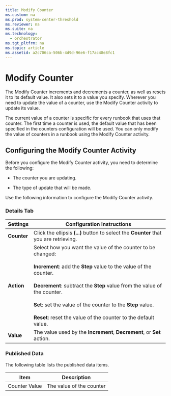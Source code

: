 ```yaml
---
title: Modify Counter
ms.custom: na
ms.prod: system-center-threshold
ms.reviewer: na
ms.suite: na
ms.technology: 
  - orchestrator
ms.tgt_pltfrm: na
ms.topic: article
ms.assetid: a2c706ca-506b-4d9d-96e6-f17ac48e8fc1
---
```

# Modify Counter
The Modify Counter increments and decrements a counter, as well as resets it to its default value. It also sets it to a value you specify. Wherever you need to update the value of a counter, use the Modify Counter activity to update its value.  
  
The current value of a counter is specific for every runbook that uses that counter. The first time a counter is used, the default value that has been specified in the counters configuration will be used. You can only modify the value of counters in a runbook using the Modify Counter activity.  
  
## Configuring the Modify Counter Activity  
Before you configure the Modify Counter activity, you need to determine the following:  
  
-   The counter you are updating.  
  
-   The type of update that will be made.  
  
Use the following information to configure the Modify Counter activity.  
  
### Details Tab  
  
|Settings|Configuration Instructions|  
|------------|------------------------------|  
|**Counter**|Click the ellipsis **\(...\)** button to select the **Counter** that you are retrieving.|  
|**Action**|Select how you want the value of the counter to be changed:<br /><br />**Increment**: add the **Step** value to the value of the counter.<br /><br />**Decrement**: subtract the **Step** value from the value of the counter.<br /><br />**Set**: set the value of the counter to the **Step** value.<br /><br />**Reset**: reset the value of the counter to the default value.|  
|**Value**|The value used by the **Increment**, **Decrement**, or **Set** action.|  
  
### Published Data  
The following table lists the published data items.  
  
|Item|Description|  
|--------|---------------|  
|Counter Value|The value of the counter|  
  
